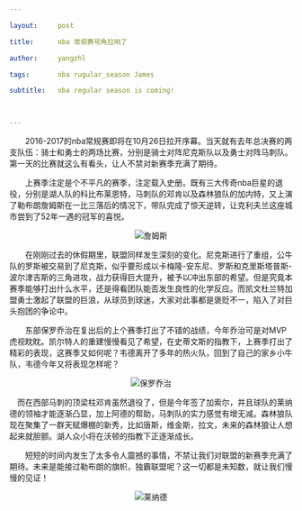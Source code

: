 ```yaml
---

layout:     post

title:      nba 常规赛号角拉响了

author:     yangzhl

tags: 		nba rugular_season James

subtitle:  	nba regular season is coming!



---
```


<!-- Start Writing Below in Markdown -->



<p>&emsp;&emsp;2016-2017的nba常规赛即将在10月26日拉开序幕。当天就有去年总决赛的两支队伍：骑士和勇士的两场比赛，分别是骑士对阵尼克斯队以及勇士对阵马刺队。第一天的比赛就这么有看头，让人不禁对新赛季充满了期待。</p>

<p> &emsp;&emsp;上赛季注定是个不平凡的赛季，注定载入史册。既有三大传奇nba巨星的退役，分别是湖人队的科比布莱恩特，马刺队的邓肯以及森林狼队的加内特，又上演了勒布朗詹姆斯在一比三落后的情况下，带队完成了惊天逆转，让克利夫兰这座城市尝到了52年一遇的冠军的喜悦。

</p>
<div align=center>
<img src=“http://yangzhl.github.io/blog/img/nba/james.jpg“ alt="詹姆斯" align="center" />
</div>
<p>&emsp;&emsp;在刚刚过去的休假期里，联盟同样发生深刻的变化。尼克斯进行了重组，公牛队的罗斯被交易到了尼克斯，似乎要形成以卡梅隆-安东尼、罗斯和克里斯塔普斯-波尔津吉斯的三角进攻，战力获得巨大提升，被予以冲出东部的希望。但是究竟本赛季能够打出什么水平，还是得看团队能否发生良性的化学反应。而凯文杜兰特加盟勇士激起了联盟的巨浪，从球员到球迷，大家对此事都是褒贬不一，陷入了对巨头抱团的争论中。

</p>

<p>	&emsp;&emsp;东部保罗乔治在复出后的上个赛季打出了不错的战绩，今年乔治可是对MVP虎视眈眈。凯尔特人的重建慢慢看见了希望，在史蒂文斯的指教下，上赛季打出了精彩的表现，这赛季又如何呢？韦德离开了多年的热火队，回到了自己的家乡小牛队，韦德今年又将表现怎样呢？</p>
<div align=center>
<img alt="保罗乔治" src="http://yangzhl.github.io/blog/img/nba/jorge.jpg" align="center" />
</div>
<p>&emsp;而在西部马刺的顶梁柱邓肯虽然退役了，但是今年签了加索尔，并且球队的莱纳德的领袖才能逐渐凸显，加上阿德的帮助，马刺队的实力感觉有增无减。森林狼队现在聚集了一群天赋爆棚的新秀，比如唐斯，维金斯，拉文，未来的森林狼让人想起来就胆颤。湖人众小将在沃顿的指教下正逐渐成长。

&emsp;&emsp;短短的时间内发生了太多令人震撼的事情，不禁让我们对联盟的新赛季充满了期待。未来是能接过勒布朗的旗帜，独霸联盟呢？这一切都是未知数，就让我们慢慢的见证！

</p>
<div align=center>
<img alt="莱纳德" src="http://yangzhl.github.io/blog/img/nba/lainadei.jpg" align ="center"/>
</div>






